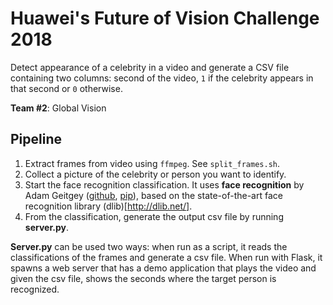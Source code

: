 # Huawei's Future of Vision Challenge 2018

Detect appearance of a celebrity in a video and generate a CSV file containing two columns: second of the video, `1` if the celebrity appears in that second or `0` otherwise.

**Team #2**: Global Vision

## Pipeline
1) Extract frames from video using `ffmpeg`. See `split_frames.sh`. 
2) Collect a picture of the celebrity or person you want to identify.
3) Start the face recognition classification. It uses **face recognition** by Adam Geitgey ([github](https://github.com/ageitgey/face_recognition), [pip](https://pypi.org/project/face_recognition/)), based on the state-of-the-art face recognition library (dlib)[http://dlib.net/].
4) From the classification, generate the output csv file by running **server.py**. 

**Server.py** can be used two ways: when run as a script, it reads the classifications of the frames and generate a csv file. When run with Flask, it spawns a web server that has a demo application that plays the video and given the csv file, shows the seconds where the target person is recognized.
